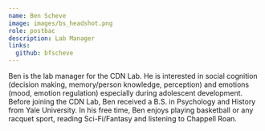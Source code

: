 ```yaml
---
name: Ben Scheve
image: images/bs_headshot.png
role: postbac
description: Lab Manager
links:
  github: bfscheve
---
```


Ben is the lab manager for the CDN Lab. He is interested in social cognition (decision making, memory/person knowledge, perception) and emotions (mood, emotion regulation) especially during adolescent development. Before joining the CDN Lab, Ben received a B.S. in Psychology and History from Yale University. In his free time, Ben enjoys playing basketball or any racquet sport, reading Sci-Fi/Fantasy and listening to Chappell Roan.

